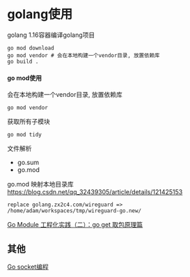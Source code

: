 # golang使用

golang 1.16容器编译golang项目
```
go mod download
go mod vendor # 会在本地构建一个vendor目录, 放置依赖库
go build .
```

#### go mod使用

会在本地构建一个vendor目录, 放置依赖库
```
go mod vendor
```

获取所有子模块
```
go mod tidy
```

文件解析
- go.sum
- go.mod

go.mod 映射本地目录库
https://blog.csdn.net/qq_32439305/article/details/121425153
```
replace golang.zx2c4.com/wireguard => /home/adam/workspaces/tmp/wireguard-go.new/
```

[Go Module 工程化实践（二）：go get 取包原理篇](https://studygolang.com/articles/18726)

## 其他

[Go socket编程](https://www.cnblogs.com/Yunya-Cnblogs/p/13815864.html)
